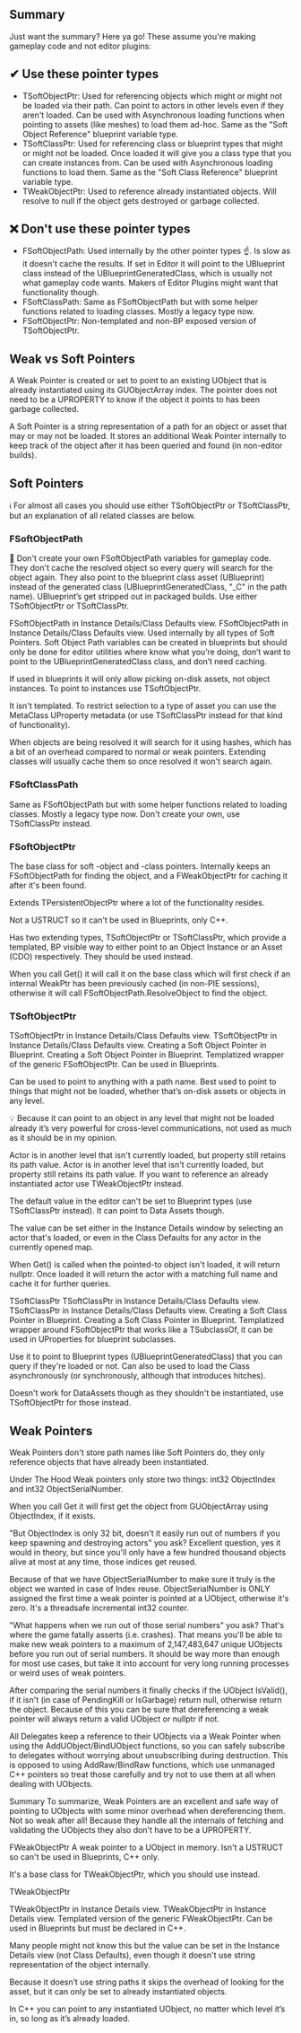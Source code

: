 ## Summary
Just want the summary? Here ya go! These assume you're making gameplay code and not editor plugins:

## ✔ Use these pointer types
- TSoftObjectPtr: Used for referencing objects which might or might not be loaded via their path. Can point to actors in other levels even if they aren't loaded. Can be used with Asynchronous loading functions when pointing to assets (like meshes) to load them ad-hoc. Same as the "Soft Object Reference" blueprint variable type.
- TSoftClassPtr: Used for referencing class or blueprint types that might or might not be loaded. Once loaded it will give you a class type that you can create instances from. Can be used with Asynchronous loading functions to load them. Same as the "Soft Class Reference" blueprint variable type.
- TWeakObjectPtr: Used to reference already instantiated objects. Will resolve to null if the object gets destroyed or garbage collected.

## ❌ Don't use these pointer types
- FSoftObjectPath: Used internally by the other pointer types ☝. Is slow as it doesn't cache the results. If set in Editor it will point to the UBlueprint class instead of the UBlueprintGeneratedClass, which is usually not what gameplay code wants. Makers of Editor Plugins might want that functionality though.
- FSoftClassPath: Same as FSoftObjectPath but with some helper functions related to loading classes. Mostly a legacy type now.
- FSoftObjectPtr: Non-templated and non-BP exposed version of TSoftObjectPtr.

## Weak vs Soft Pointers 
A Weak Pointer is created or set to point to an existing UObject that is already instantiated using its GUObjectArray index. The pointer does not need to be a UPROPERTY to know if the object it points to has been garbage collected. 

A Soft Pointer is a string representation of a path for an object or asset that may or may not be loaded. It stores an additional Weak Pointer internally to keep track of the object after it has been queried and found (in non-editor builds).

## Soft Pointers
ℹ For almost all cases you should use either TSoftObjectPtr or TSoftClassPtr, but an explanation of all related classes are below.

### FSoftObjectPath
🛑 Don't create your own FSoftObjectPath variables for gameplay code. They don't cache the resolved object so every query will search for the object again. They also point to the blueprint class asset (UBlueprint) instead of the generated class (UBlueprintGeneratedClass, "_C" in the path name). UBlueprint’s get stripped out in packaged builds. Use either TSoftObjectPtr or TSoftClassPtr.

FSoftObjectPath in Instance Details/Class Defaults view.
FSoftObjectPath in Instance Details/Class Defaults view.
Used internally by all types of Soft Pointers. Soft Object Path variables can be created in blueprints but should only be done for editor utilities where know what you’re doing, don’t want to point to the UBlueprintGeneratedClass class, and don’t need caching. 

If used in blueprints it will only allow picking on-disk assets, not object instances. To point to instances use TSoftObjectPtr. 

It isn't templated. To restrict selection to a type of asset you can use the MetaClass UProperty metadata (or use TSoftClassPtr instead for that kind of functionality). 

When objects are being resolved it will search for it using hashes, which has a bit of an overhead compared to normal or weak pointers. Extending classes will usually cache them so once resolved it won't search again.

### FSoftClassPath
Same as FSoftObjectPath but with some helper functions related to loading classes. Mostly a legacy type now. Don't create your own, use TSoftClassPtr instead.

### FSoftObjectPtr
The base class for soft -object and -class pointers. Internally keeps an FSoftObjectPath for finding the object, and a FWeakObjectPtr for caching it after it's been found.

Extends TPersistentObjectPtr where a lot of the functionality resides.

Not a USTRUCT so it can't be used in Blueprints, only C++.

Has two extending types, TSoftObjectPtr or TSoftClassPtr, which provide a templated, BP visible way to either point to an Object Instance or an Asset (CDO) respectively. They should be used instead.

When you call Get() it will call it on the base class which will first check if an internal WeakPtr has been previously cached (in non-PIE sessions), otherwise it will call FSoftObjectPath.ResolveObject to find the object.

### TSoftObjectPtr
TSoftObjectPtr in Instance Details/Class Defaults view.
TSoftObjectPtr in Instance Details/Class Defaults view.
Creating a Soft Object Pointer in Blueprint.
Creating a Soft Object Pointer in Blueprint.
Templatized wrapper of the generic FSoftObjectPtr. Can be used in Blueprints.

Can be used to point to anything with a path name. Best used to point to things that might not be loaded, whether that’s on-disk assets or objects in any level.

💡 Because it can point to an object in any level that might not be loaded already it’s very powerful for cross-level communications, not used as much as it should be in my opinion.

Actor is in another level that isn't currently loaded, but property still retains its path value.
Actor is in another level that isn't currently loaded, but property still retains its path value.
If you want to reference an already instantiated actor use TWeakObjectPtr instead.

The default value in the editor can't be set to Blueprint types (use TSoftClassPtr instead). It can point to Data Assets though.

The value can be set either in the Instance Details window by selecting an actor that's loaded, or even in the Class Defaults for any actor in the currently opened map.

When Get() is called when the pointed-to object isn't loaded, it will return nullptr. Once loaded it will return the actor with a matching full name and cache it for further queries.

TSoftClassPtr
TSoftClassPtr in Instance Details/Class Defaults view.
TSoftClassPtr in Instance Details/Class Defaults view.
Creating a Soft Class Pointer in Blueprint.
Creating a Soft Class Pointer in Blueprint.
Templatized wrapper around FSoftObjectPtr that works like a TSubclassOf, it can be used in UProperties for blueprint subclasses.

Use it to point to Blueprint types (UBlueprintGeneratedClass) that you can query if they're loaded or not. Can also be used to load the Class asynchronously (or synchronously, although that introduces hitches). 

Doesn't work for DataAssets though as they shouldn't be instantiated, use TSoftObjectPtr for those instead.

## Weak Pointers
Weak Pointers don't store path names like Soft Pointers do, they only reference objects that have already been instantiated.

Under The Hood
Weak pointers only store two things: int32 ObjectIndex and int32 ObjectSerialNumber.

When you call Get it will first get the object from GUObjectArray using ObjectIndex, if it exists.

"But ObjectIndex is only 32 bit, doesn't it easily run out of numbers if you keep spawning and destroying actors" you ask? Excellent question, yes it would in theory, but since you'll only have a few hundred thousand objects alive at most at any time, those indices get reused.

Because of that we have ObjectSerialNumber to make sure it truly is the object we wanted in case of Index reuse. ObjectSerialNumber is ONLY assigned the first time a weak pointer is pointed at a UObject, otherwise it's zero. It's a threadsafe incremental int32 counter.

"What happens when we run out of those serial numbers"  you ask? That's where the game fatally asserts (i.e. crashes). That means you'll be able to make new weak pointers to a maximum of 2,147,483,647 unique UObjects before you run out of serial numbers. It should be way more than enough for most use cases, but take it into account for very long running processes or weird uses of weak pointers.

After comparing the serial numbers it finally checks if the UObject IsValid(), if it isn't (in case of PendingKill or IsGarbage) return null, otherwise return the object. Because of this you can be sure that dereferencing a weak pointer will always return a valid UObject or nullptr if not.

All Delegates keep a reference to their UObjects via a Weak Pointer when using the AddUObject/BindUObject functions, so you can safely subscribe to delegates without worrying about unsubscribing during destruction. This is opposed to using AddRaw/BindRaw functions, which use unmanaged C++ pointers so treat those carefully and try not to use them at all when dealing with UObjects. 

Summary
To summarize, Weak Pointers are an excellent and safe way of pointing to UObjects with some minor overhead when dereferencing them. Not so weak after all! Because they handle all the internals of fetching and validating the UObjects they also don't have to be a UPROPERTY. 

FWeakObjectPtr
A weak pointer to a UObject in memory. Isn't a USTRUCT so can't be used in Blueprints, C++ only.

It's a base class for TWeakObjectPtr, which you should use instead.

TWeakObjectPtr


TWeakObjectPtr in Instance Details view.
TWeakObjectPtr in Instance Details view.
Templated version of the generic FWeakObjectPtr. Can be used in Blueprints but must be declared in C++.

Many people might not know this but the value can be set in the Instance Details view (not Class Defaults), even though it doesn't use string representation of the object internally.

Because it doesn’t use string paths it skips the overhead of looking for the asset, but it can only be set to already instantiated objects. 

In C++ you can point to any instantiated UObject, no matter which level it’s in, so long as it’s already loaded. 